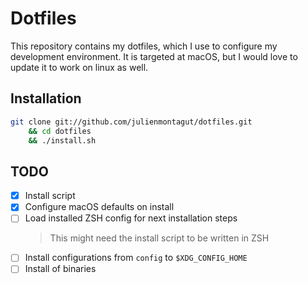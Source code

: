 # Dotfiles

This repository contains my dotfiles, which I use to configure my development
environment. It is targeted at macOS, but I would love to update it to work on
linux as well.

## Installation

```sh
git clone git://github.com/julienmontagut/dotfiles.git
    && cd dotfiles
    && ./install.sh
```

## TODO

- [X] Install script
- [X] Configure macOS defaults on install
- [ ] Load installed ZSH config for next installation steps
    > This might need the install script to be written in ZSH
- [ ] Install configurations from `config` to `$XDG_CONFIG_HOME`
- [ ] Install of binaries
